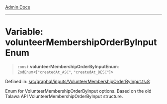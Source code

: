 [Admin Docs](/)

***

# Variable: volunteerMembershipOrderByInputEnum

> `const` **volunteerMembershipOrderByInputEnum**: `ZodEnum`\<\[`"createdAt_ASC"`, `"createdAt_DESC"`\]\>

Defined in: [src/graphql/inputs/VolunteerMembershipOrderByInput.ts:8](https://github.com/Sourya07/talawa-api/blob/2dc82649c98e5346c00cdf926fe1d0bc13ec1544/src/graphql/inputs/VolunteerMembershipOrderByInput.ts#L8)

Enum for VolunteerMembershipOrderByInput options.
Based on the old Talawa API VolunteerMembershipOrderByInput structure.
